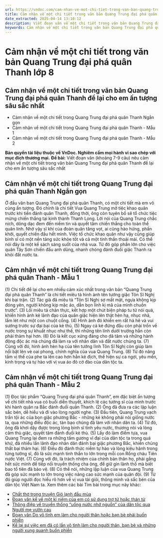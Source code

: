 ```yaml
---
url: https://vndoc.com/cam-nhan-ve-mot-chi-tiet-trong-van-ban-quang-trung-dai-pha-quan-thanh-lop-8-296458
title: Cảm nhận về một chi tiết trong văn bản Quang Trung đại phá quân Thanh lớp 8 - VnDoc.com
date_extracted: 2025-04-14 13:10:12
description: Viết đoạn văn về một chi tiết trong văn bản Quang Trung đại phá quân Thanh để lại cho em ấn tượng sâu sắc nhất được biên soạn nhằm giúp các em HS đạt kết quả tốt trong quá trình làm bài tập và học tập môn Ngữ văn lớp 8.
keywords: Cảm nhận về một chi tiết trong văn bản Quang Trung đại phá quân Thanh,viết đoạn văn khoảng 7 đến 9 câu nêu cảm nhận về một chi tiết trong văn bản quang trung đại phá quân thanh để lại cho em ấn tượng sâu sắc nhất,Quang Trung đại phá quân Thanh,Viết đoạn văn về một chi tiết trong văn bản Quang Trung đại phá quân Thanh,cảm nhận về một chi tiết trong văn bản Quang Trung đại phá quân Thanh để lại cho em ấn tượng sâu sắc nhất
---
```


# Cảm nhận về một chi tiết trong văn bản Quang Trung đại phá quân Thanh lớp 8
## **Cảm nhận về một chi tiết trong văn bản Quang Trung đại phá quân Thanh để lại cho em ấn tượng sâu sắc nhất**
  * Cảm nhận về một chi tiết trong Quang Trung đại phá quân Thanh Ngắn gọn
  * Cảm nhận về một chi tiết trong Quang Trung đại phá quân Thanh - Mẫu 1
  * Cảm nhận về một chi tiết trong Quang Trung đại phá quân Thanh - Mẫu 2

**Bản quyền tài liệu thuộc về VnDoc. Nghiêm cấm mọi hành vi sao chép với mục đích thương mại.**
**Đề bài:** Viết đoạn văn \(khoảng 7-9 câu\) nêu cảm nhận về một chi tiết trong văn bản Quang Trung đại phá quân Thanh để lại cho em ấn tượng sâu sắc nhất
## **Cảm nhận về một chi tiết trong Quang Trung đại phá quân Thanh Ngắn gọn**
Ở đầu văn ban Quang Trung đại phá quân Thanh, có một chi tiết mà em vô cùng ấn tượng. Đó chính là chi tiết Vua Quang Trung mở tiệc khao quân trước khi tiến đánh quân Thanh, đồng thời, ông còn tuyên bố sẽ tổ chức tiệc mừng chiến thắng tại kinh thành Thanh Long. Lời nói của Quang Trung chắc nịch, dõng dạc đem đến niềm tin và quyết tâm chiến thắng cho toàn thể quân lính. Nhờ vậy sĩ khí của đoàn quân tăng vọt, ai cũng hào hứng, phấn khởi, quyết chiến đấu hết mình. Việc tổ chức khao quân như vậy cũng giúp binh sĩ có một nền tảng sức khỏe tốt và cả một tinh thần thoải mái. Có thể nói đây là một kế  sách sáng suốt của nhà vua. Từ đó góp phần lớn cho việc quân Tây Sơn chiến đấu anh dũng, nhanh chóng đánh đuổi giặc Thanh ra khỏi đất nước ta.
## **Cảm nhận về một chi tiết trong Quang Trung đại phá quân Thanh - Mẫu 1**
\(1\) Chi tiết để lại cho em nhiều cảm xúc nhất trong văn bản “Quang Trung đại phá quân Thanh” là chi tiết miêu tả hình ảnh tên tướng giặc Tôn Sĩ Nghị khi bại trận. \(2\) Tác giả đã miêu tả “Tôn Sĩ Nghị sợ mất mật, ngựa không kịp đóng yên, người không kịp mặc áo, dẫn bọn lính kị mã của mình chuồn trước”. \(3\) Lối miêu tả chân thực, kết hợp một chút biện pháp tu từ nói quá, khiến hình ảnh kẻ lãnh đạo của quân giặc hiện lên thật hèn hạ, nhục nhã, lấm lét như một con chuột cống. \(4\) Hình ảnh đó khiến em rất hả hê và vui sướng trước sự đại bại của kẻ thù. \(5\) Ngay cả kẻ đứng đầu còn phải trốn về nước trong sự khuất nhục như thế, thì những tên lính dưới trướng hắn còn phải thảm hại hơn. \(6\) Đó là kết cục xứng đáng cho dã tâm và những hành động độc ác mà chúng đã làm ra với nhân dân và đất nước chúng ta. \(7\) Cùng với đó, hình ảnh hèn hạ của tên tướng lĩnh Tôn Sĩ Nghị còn giúp làm nổi bật lên vẻ oai phong, chính nghĩa của vua Quang Trung. \(8\) Từ đó nâng tầm vị thế của phe ta lên cao hơn hẳn kẻ địch, thể hiện sự ca ngợi, yêu mến, kính trọng và tự hào với vị vua áo đỏ cờ đào của dân tộc ta.
## **Cảm nhận về một chi tiết trong Quang Trung đại phá quân Thanh - Mẫu 2**
\(1\) Đọc tác phẩm “Quang Trung đại phá quân Thanh”, em đặc biệt ấn tượng về chi tiết nhà vua có buổi diễn thuyết, khích lệ các tướng sĩ của mình trước khi hành quân ra Bắc đánh đuổi quân Thanh. \(2\) Ông đã đưa ra các lập luận sắc bén, dễ hiểu và đi vào lòng người nghe. \(3\) Đầu tiên, Quang Trung vạch trần tội ác của bọn giặc phương Bắc - những kẻ không phải nòi giống nước ta, qua những điều độc ác, tàn bạo chúng đã làm với nhân dân ta. \(4\) Từ đó, ông đã khơi dậy được trong lòng binh sĩ tình yêu nước, thương nòi và lòng căm thù giặc, quyết tâm đánh đuổi kẻ thù. \(5\) Lấy đó làm điểm tựa, vua Quang Trung lại đem ra những tấm gương vĩ đại của dân tộc ta trong quá khứ, đã nhiều lần lãnh đạo nhân dân đánh bại giặc phương Bắc, khiến chúng thất bại thảm hại. \(6\) Điều đó đánh thức niềm tự hào và lòng kiêu hãnh trong từng tướng sĩ, đó là sức mạnh tinh thần to lớn trong mỗi con Rồng cháu Tiên nước Việt. \(7\) Cùng với đó, là trách nhiệm của chính bản thân họ, phải gắng hết sức mình để tiếp nối truyền thống cha ông, để giữ gìn lãnh thổ mà biết bao tổ tiên đã bảo vệ. \(8\) Có thể nói, những lập luận của vua Quang Trung đã góp sức mạnh to lớn trong việc nâng cao sức mạnh của quân đội. \(9\) Từ đó giúp người đọc hiểu rõ hơn về vị vua tài giỏi, thông minh và sắc bén của dân tộc Việt Nam ta.
Xem thêm các bài Tìm bài trong mục này khác:
  * [Chất thơ trong truyện Gió lạnh đầu mùa](</chat-tho-trong-truyen-gio-lanh-dau-mua-khong-chi-hien-len-qua-cau-chu-hinh-anh-ma-toa-ra-tu-tam-hon-trong-sang-va-tam-long-thom-thao-cua-moi-nguoi-296459>)
  * [Đoạn văn kể về một kỉ niệm của em có sử dụng trợ từ hoặc thán từ](</doan-van-ke-ve-mot-ki-niem-cua-em-co-su-dung-tro-tu-hoac-than-tu-lop-8-296463>)
  * [Thông điệp về truyền thống “uống nước nhớ nguồn” của dân tộc qua Người mẹ vườn cau](</qua-truyen-ngan-nguoi-me-vuon-cau-tac-gia-muon-nhan-gui-den-nguoi-doc-thong-diep-ve-truyen-thong-uong-nuoc-nho-nguon-cua-dan-toc-296465>)
  * [Đoạn văn Do vô tình em làm cho người thân hoặc bạn bè phải buồn phiền](</da-co-lan-nao-do-vo-tinh-em-lam-cho-nguoi-than-hoac-ban-be-phai-buon-phien-chua-296467>)
  * [Kể lại sự việc em đã có lần vô tình làm cho người thân, bạn bè và những người xung quanh buồn phiền](</ke-lai-su-viec-em-da-co-lan-vo-tinh-lam-cho-nguoi-than-ban-be-va-nhung-nguoi-xung-quanh-buon-phien-296662>)

